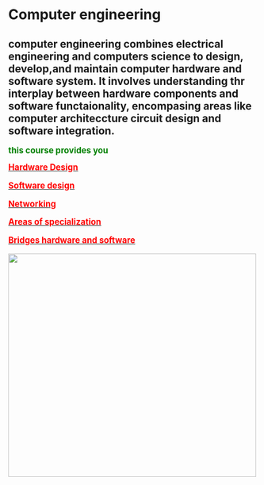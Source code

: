 <html> <head> 
<p> <body>
<h1> <b> Computer engineering  </b> 

<p>

<h2> computer engineering combines electrical engineering and computers science to design, develop,and maintain computer hardware and software system. It involves understanding thr interplay  between hardware components and software functaionality, encompasing areas like computer architeccture circuit design and software integration. </h2>

</p> <p>
<b> <big>  <font color="green"> this course provides you </font><p>

<b>  <u> <font color="red"> Hardware Design </font>
<p> 
<p>
 <b> <font color="red"> Software design  </font></b>
 <u> <p>  <b> <font color="red"> Networking </font> </b>

<p>   <b><u> <font color="red"> Areas of specialization </font> </u>  </b>

<p> <b> <u> <font color="red"> Bridges hardware and software </font>   </u> <p>
<p> <p><p><p>

<img src="https://savvycomsoftware.com/wp-content/uploads/2024/05/future-of-software-engineering-4.jpg" width="500" height="450"> 
<p> <p>

